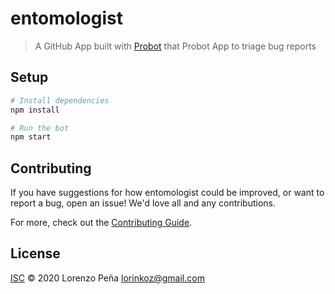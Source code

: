 # entomologist

> A GitHub App built with [Probot](https://github.com/probot/probot) that Probot App to triage bug reports

## Setup

```sh
# Install dependencies
npm install

# Run the bot
npm start
```

## Contributing

If you have suggestions for how entomologist could be improved, or want to report a bug, open an issue! We'd love all and any contributions.

For more, check out the [Contributing Guide](CONTRIBUTING.md).

## License

[ISC](LICENSE) © 2020 Lorenzo Peña <lorinkoz@gmail.com>
